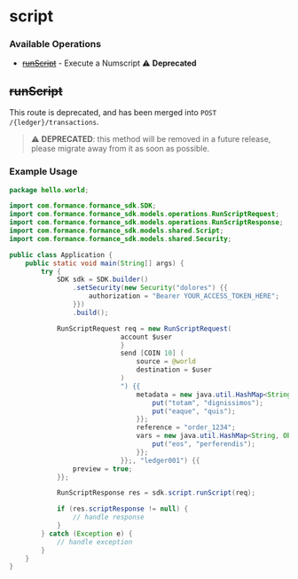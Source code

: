 # script

### Available Operations

* [~~runScript~~](#runscript) - Execute a Numscript :warning: **Deprecated**

## ~~runScript~~

This route is deprecated, and has been merged into `POST /{ledger}/transactions`.


> :warning: **DEPRECATED**: this method will be removed in a future release, please migrate away from it as soon as possible.

### Example Usage

```java
package hello.world;

import com.formance.formance_sdk.SDK;
import com.formance.formance_sdk.models.operations.RunScriptRequest;
import com.formance.formance_sdk.models.operations.RunScriptResponse;
import com.formance.formance_sdk.models.shared.Script;
import com.formance.formance_sdk.models.shared.Security;

public class Application {
    public static void main(String[] args) {
        try {
            SDK sdk = SDK.builder()
                .setSecurity(new Security("dolores") {{
                    authorization = "Bearer YOUR_ACCESS_TOKEN_HERE";
                }})
                .build();

            RunScriptRequest req = new RunScriptRequest(                new Script("vars {
                            account $user
                            }
                            send [COIN 10] (
                            	source = @world
                            	destination = $user
                            )
                            ") {{
                                metadata = new java.util.HashMap<String, Object>() {{
                                    put("totam", "dignissimos");
                                    put("eaque", "quis");
                                }};
                                reference = "order_1234";
                                vars = new java.util.HashMap<String, Object>() {{
                                    put("eos", "perferendis");
                                }};
                            }};, "ledger001") {{
                preview = true;
            }};            

            RunScriptResponse res = sdk.script.runScript(req);

            if (res.scriptResponse != null) {
                // handle response
            }
        } catch (Exception e) {
            // handle exception
        }
    }
}
```
